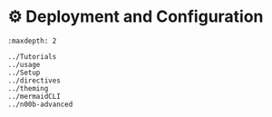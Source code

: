 # ⚙️ Deployment and Configuration

```{toctree}
:maxdepth: 2

../Tutorials
../usage
../Setup
../directives
../theming
../mermaidCLI
../n00b-advanced
```
